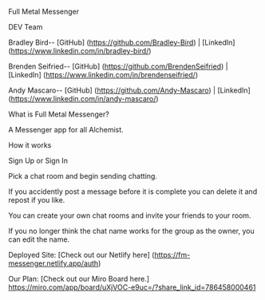 Full Metal Messenger

DEV Team

Bradley Bird-- [GitHub] (https://github.com/Bradley-Bird) | [LinkedIn] (https://www.linkedin.com/in/bradley-bird/)

Brenden Seifried-- [GitHub] (https://github.com/BrendenSeifried) | [LinkedIn] (https://www.linkedin.com/in/brendenseifried/)

Andy Mascaro-- [GitHub] (https://github.com/Andy-Mascaro) | [LinkedIn] (https://www.linkedin.com/in/andy-mascaro/)

What is Full Metal Messenger?

A Messenger app for all Alchemist.

How it works

Sign Up or Sign In

Pick a chat room and begin sending chatting.

If you accidently post a message before it is complete you can delete it and repost if you like.

You can create your own chat rooms and invite your friends to your room.

If you no longer think the chat name works for the group as the owner, you can edit the name.

Deployed Site:
[Check out our Netlify here] (https://fm-messenger.netlify.app/auth)

Our Plan:
[Check out our Miro Board here.] https://miro.com/app/board/uXjVOC-e9uc=/?share_link_id=786458000461
